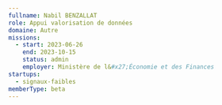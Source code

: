 ```yaml
---
fullname: Nabil BENZALLAT
role: Appui valorisation de données
domaine: Autre
missions:
  - start: 2023-06-26
    end: 2023-10-15
    status: admin
    employer: Ministère de l&#x27;Économie et des Finances
startups:
  - signaux-faibles
memberType: beta
---
```


